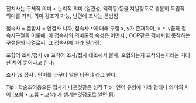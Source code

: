 전치사는 구체적 의미 + 논리적 의미 (일관성, 맥락등)등을 지닐정도로 충분히 독립적 의미를 가져, 의미 강조가 가능, 반면에 조사는 문법임

접속사 = 결합사 = 연결사 니까, 접속사 `*`에 대해 구절 x, y가 존재하여, `x * y`꼴의 접속사구절을 이룰때, 이 접속사의 의미론적 속성은 어떤지 ; OOP같은 객체처럼 동작하는 구절들의 나열로써, 그 접속사에 따라 달라짐.

포합어 조사/접사 vs 교착어 조사/접사 대조해서 볼때, 포합되는지 교착되는지라는 거대한 차이 뿐이라고 한다.

조사 vs 접사 : 단어를 바꾸냐 말을 바꾸냐 라고 한다.

Tip : 학술조어용으론 접사가 나은것같은 성격
Tip : 언어 유형에 따라 형태나 의미의 차이 (포합 • 고립 • 교착) 가 생기는것정도로 알면 됨.
